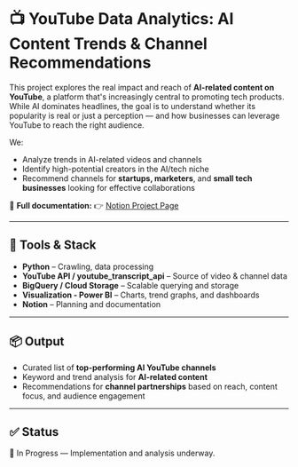 # 📺 YouTube Data Analytics: AI Content Trends & Channel Recommendations

This project explores the real impact and reach of **AI-related content on YouTube**, a platform that's increasingly central to promoting tech products. While AI dominates headlines, the goal is to understand whether its popularity is real or just a perception — and how businesses can leverage YouTube to reach the right audience.

We:

* Analyze trends in AI-related videos and channels
* Identify high-potential creators in the AI/tech niche
* Recommend channels for **startups, marketers**, and **small tech businesses** looking for effective collaborations

📖 **Full documentation:**
👉 [Notion Project Page](https://www.notion.so/Youtube-Data-Analytic-AI-Content-Trends-and-Channel-Recommendations-1ef4e2cb89178002b6a4c71c41f64191?source=copy_link)

---

## 🧰 Tools & Stack

* **Python** – Crawling, data processing
* **YouTube API / youtube_transcript_api** – Source of video & channel data
* **BigQuery / Cloud Storage** – Scalable querying and storage
* **Visualization - Power BI** – Charts, trend graphs, and dashboards
* **Notion** – Planning and documentation

---

## 📦 Output

* Curated list of **top-performing AI YouTube channels**
* Keyword and trend analysis for **AI-related content**
* Recommendations for **channel partnerships** based on reach, content focus, and audience engagement

---

## ✅ Status

🚧 In Progress — Implementation and analysis underway.
